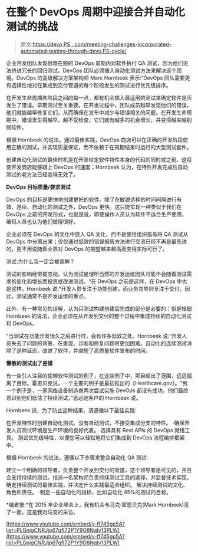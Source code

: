 # 在整个 DevOps 周期中迎接合并自动化测试的挑战

> 原文:[https://devo PS . com/meeting-challenges-incorporated-automated-testing-through-devo PS-cycle/](https://devops.com/meeting-challenges-incorporating-automated-testing-throughout-devops-cycle/)

企业开发团队发现很难在短的 DevOps 周期内对软件执行 QA 测试，因为他们无法挤进冗长的回归测试。DevOps 团队必须插入自动化测试方法来解决这个困境。DevOps 的高级解决方案架构师 Marc Hornbeek 表示:“DevOps 团队需要更有选择性地对在集成到交付管道的每个阶段发生的测试进行优先级排序。

在开发生命周期各阶段之间的每一点，都有机会插入最适用的测试来确定软件是否发生了错误。早期测试至关重要。在开发过程中，团队成员越早发现他们的错误，他们就能越早修复它们，从而确保在发布中减少与错误相关的问题。在开发生命周期中，错误发生得越早，越不受检查，它们就有越多的机会增长，并变得越来越削弱软件。

根据 Hornbeek 的说法，通过最佳实践，DevOps 商店可以在正确的开发阶段使用正确的测试，并实现质量保证，而不依赖于在周期结束时运行的大型测试套件。

创建自动化测试的最佳时机是在开发给定软件特性本身的代码的同时或之前。这将使开发商店能够跟上 DevOps 的速度；Hornbeek 认为，在特性开发完成后自动测试的老方法已经变得无效了。

**DevOps 目标质量/要求测试**

DevOps 的目标是更快地创建更好的软件。除了在敏锐选择的时间间隔进行有效、连续、自动化的测试之外，DevOps 更快。这只能实现一种类似于我们在 DevOps 之前的开发形式，也就是说，即使操作人员认为软件不适合生产使用，编码人员也认为他们做得很好。

企业必须在 DevOps 的文化中嵌入 QA 文化，而不是使用组织孤岛将 QA 测试从 DevOps 中分离出来；仅仅通过低效的错误报告方法进行交流已经不再是最先进的，更不用说随着业界对 DevOps 的期望越来越高而变得实际可行了。

测试:为什么我一定会被误解？

测试的影响经常被忽视。认为测试是理所当然的开发运维团队可能不会随着测试需求的变化和增长而投资或改进测试。“在 DevOps 之前是这样，在 DevOps 中也是这样。Hornbeek 说:“开发人员专注于功能创建，而业务领导则专注于交付。因此，测试通常不是开发运维的重点。

此外，有一种常见的误解，认为只测试构建创建后完成的部分是必要的；但是根据 Hornbeek 的说法，企业必须在从开发到交付的整个过程中集成持续的自动化测试和 DevOps。

“当测试在功能开发很久之后进行时，会有许多低效之处。Hornbeek 说:“开发人员失去了问题的背景，在重现、诊断和修复问题时更加困难。自动化的连续测试消除了这种延迟，改进了软件，并缩短了高质量软件发布的时间。

**懒散的测试出了差错**

有一些引人注目的偷懒软件测试的例子，在这些例子中，项目超出了范围，远远偏离了目标。霍恩贝克说，一个主要的例子是最初推出的《Healthcare.gov》。“另一个例子是，一家网络设备制造商两次尝试实施 DevOps 都没有成功。他们最终意识到他们低估了持续测试，”思必驰客户的 Hornbeek 说。

Hornbeek 说，为了防止这种结果，请遵循以下最佳实践:

在开发特性时创建自动化测试。没有自动测试，不接受集成分支的特性。
·确保开发人员测试环境是生产环境的良好代表。
选择具有 Rest APIs 的 DevOps 就绪工具。
测试优先级特性，以便您可以轻松地将它们集成到 DevOps 流程编排框架中。

根据 Hornbeek 的说法，遵循以下步骤来整合自动化 QA 测试:

建立一个明确的领导者，负责整个开发到交付的管道，这个领导者是可见的，并且会支持持续的测试。指派一名架构师负责持续测试工具的选择，并监督技术实现。确定持续测试的最佳实践，并决定什么实践最适合组织。
解决持续测试的文化、角色和责任。
·制定一些自动化的指标，比如自动化 85%的测试的目标。

*编者按:*在 2015 年企业峰会上，我有机会与马克·霍恩贝克(Mark Hornbeek)见了一面。这是我对马克的采访。

[https://www.youtube.com/embed/y-ff745gp5A?list=PLGnigCNRJjp67gfI72P1Y9O8NqIv13PLW](https://www.youtube.com/embed/y-ff745gp5A?list=PLGnigCNRJjp67gfI72P1Y9O8NqIv13PLW)